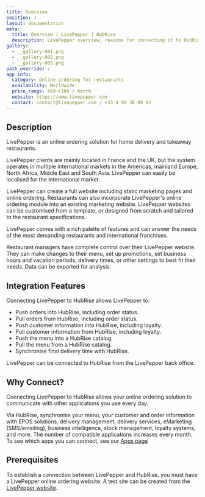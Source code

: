 ```yaml
---
title: Overview
position: 1
layout: documentation
meta:
  title: Overview | LivePepper | HubRise
  description: LivePepper overview, reasons for connecting it to HubRise and summary of integrated features. Synchronise data between your EPOS and your apps.
gallery:
  - __gallery-001.png
  - __gallery-002.png
  - __gallery-003.png
path_override: /
app_info:
  category: Online ordering for restaurants
  availability: Worldwide
  price_range: €69-€109 / month
  website: https://www.livepepper.com
  contact: contact@livepepper.com / +33 4 92 38 09 82
---
```


## Description

LivePepper is an online ordering solution for home delivery and takeaway restaurants.

LivePepper clients are mainly located in France and the UK, but the system operates in multiple international markets in the Americas, mainland Europe, North Africa, Middle East and South Asia. LivePepper can easily be localised for the international market.

LivePepper can create a full website including static marketing pages and online ordering. Restaurants can also incorporate LivePepper's online ordering module into an existing marketing website. LivePepper websites can be customised from a template, or designed from scratch and tailored to the restaurant specifications.

LivePepper comes with a rich palette of features and can answer the needs of the most demanding restaurants and international franchises.

Restaurant managers have complete control over their LivePepper website. They can make changes to their menu, set up promotions, set business hours and vacation periods, delivery times, or other settings to best fit their needs. Data can be exported for analysis.

## Integration Features

Connecting LivePepper to HubRise allows LivePepper to:

- Push orders into HubRise, including order status.
- Pull orders from HubRise, including order status.
- Push customer information into HubRise, including loyalty.
- Pull customer information from HubRise, including loyalty.
- Push the menu into a HubRise catalog.
- Pull the menu from a HubRise catalog.
- Synchronise final delivery time with HubRise.

LivePepper can be connected to HubRise from the LivePepper back office.

## Why Connect?

Connecting LivePepper to HubRise allows your online ordering solution to communicate with other applications you use every day.

Via HubRise, synchronise your menu, your customer and order information with EPOS solutions, delivery management, delivery services, eMarketing (SMS/emailing), business intelligence, stock management, loyalty systems, and more. The number of compatible applications increases every month. To see which apps you can connect, see our [Apps page](/apps)

## Prerequisites

To establish a connection between LivePepper and HubRise, you must have a LivePepper online ordering website. A test site can be created from the [LivePepper website](https://www.livepepper.com).
